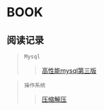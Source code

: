 BOOK
===

阅读记录
--

>`Mysql`  
>><a href='http://note.youdao.com/noteshare?id=557e79059835e058480b5f9aed204875&sub=5D3FB88A66F54C21859DED1CABD795BD'>高性能mysql第三版</a>  


>`操作系统`  
>><a href='https://github.com/zhong1/note/blob/master/linux/压缩解压'>压缩解压</a>  




